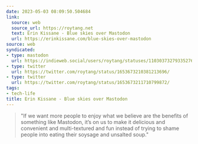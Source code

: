 ```yaml
---
date: 2023-05-03 08:09:50.504684
link:
  source: web
  source_url: https://roytang.net
  text: Erin Kissane - Blue skies over Mastodon
  url: https://erinkissane.com/blue-skies-over-mastodon
source: web
syndicated:
- type: mastodon
  url: https://indieweb.social/users/roytang/statuses/110303732793352760
- type: twitter
  url: https://twitter.com/roytang/status/1653673210381213696/
- type: twitter
  url: https://twitter.com/roytang/status/1653673211710799872/
tags:
- tech-life
title: Erin Kissane - Blue skies over Mastodon
---
```


> "If we want more people to enjoy what we believe are the benefits of something like Mastodon, it’s on us to make it delicious and convenient and multi-textured and fun instead of trying to shame people into eating their soysage and unsalted soup."